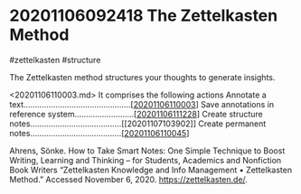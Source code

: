 # 20201106092418 The Zettelkasten Method
#zettelkasten #structure

The Zettelkasten method structures your thoughts to generate
insights.

<20201106110003.md>
It comprises the following actions
Annotate a text...............................................[[20201106110003]]
Save annotations in reference system..........................[[20201106111228]]
Create structure notes........................................[[20201107103902]]
Create permanent notes........................................[[20201106110045]]

Ahrens, Sönke. How to Take Smart Notes: One Simple Technique to Boost Writing,
    Learning and Thinking – for Students, Academics and Nonfiction Book Writers
“Zettelkasten Knowledge and Info Management • Zettelkasten Method.”
    Accessed November 6, 2020. https://zettelkasten.de/.

[//begin]: # "Autogenerated link references for markdown compatibility"
[20201106110003]: 20201106110003 "20201106110003 Annotating a Text"
[20201106111228]: 20201106111228 "20201106111228 Reference System"
[20201106110045]: 20201106110045 "20201106110045 Permanent Note"
[//end]: # "Autogenerated link references"
